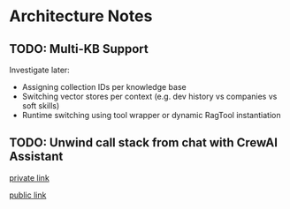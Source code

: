 # Architecture Notes

## TODO: Multi-KB Support

Investigate later:
- Assigning collection IDs per knowledge base
- Switching vector stores per context (e.g. dev history vs companies vs soft skills)
- Runtime switching using tool wrapper or dynamic RagTool instantiation

## TODO: Unwind call stack from chat with CrewAI Assistant

[private link](https://chatgpt.com/g/g-qqTuUWsBY-crewai-assistant/c/68ac0413-54b8-8332-b35a-b29b8e15cb0f)

[public link](https://chatgpt.com/share/68ac1a20-5348-8012-9a0a-6b638c9a353e)

